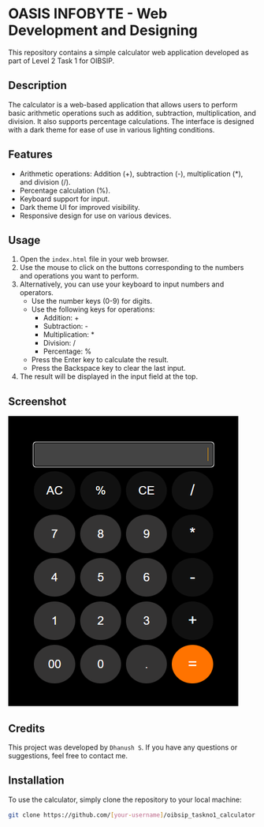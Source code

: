 # OASIS INFOBYTE - Web Development and Designing

This repository contains a simple calculator web application developed as part of Level 2 Task 1 for OIBSIP.

## Description

The calculator is a web-based application that allows users to perform basic arithmetic operations such as addition, subtraction, multiplication, and division. It also supports percentage calculations. The interface is designed with a dark theme for ease of use in various lighting conditions.

## Features

- Arithmetic operations: Addition (+), subtraction (-), multiplication (*), and division (/).
- Percentage calculation (%).
- Keyboard support for input.
- Dark theme UI for improved visibility.
- Responsive design for use on various devices.

## Usage
1. Open the `index.html` file in your web browser.
2. Use the mouse to click on the buttons corresponding to the numbers and operations you want to perform.
3. Alternatively, you can use your keyboard to input numbers and operators.
   - Use the number keys (0-9) for digits.
   - Use the following keys for operations: 
     - Addition: +
     - Subtraction: -
     - Multiplication: *
     - Division: /
     - Percentage: %
   - Press the Enter key to calculate the result.
   - Press the Backspace key to clear the last input.
4. The result will be displayed in the input field at the top.

## Screenshot

![Calculator Screenshot](cal.png)

## Credits

This project was developed by `Dhanush S`. If you have any questions or suggestions, feel free to contact me.

   
## Installation

To use the calculator, simply clone the repository to your local machine:

```bash
git clone https://github.com/[your-username]/oibsip_taskno1_calculator.git
